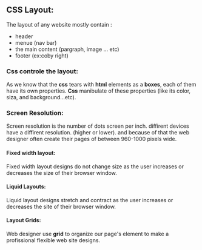 ## CSS Layout:
The layout of any website mostly contain :
- header
- menue (nav bar)
- the main content (pargraph, image ... etc)
- footer (ex:coby right)

### Css controle the layout:
As we know that the **css** tears with **html** elements as a **boxes**, each of them have its own properties.
**Css** manibulate of these properties (like its color, siza, and background...etc).

### Screen Resolution:
Screen resolution is the number of dots screen per inch. diffirent devices have a diffirent resolution. (higher or lower). and because of that the web designer often create their pages of between 960-1000 pixels wide.

#### Fixed width layout:
Fixed width layout designs do not change size as the user increases or decreases the size of their browser window. 

#### Liquid Layouts:
Liquid layout designs stretch and contract as the user increases or decreases the site of their browser window.

#### Layout Grids:
Web designer use **grid** to organize our page's element to make a profissional flexible web site designs. 

